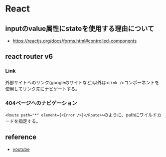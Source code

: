 # React
## inputのvalue属性にstateを使用する理由について
- https://reactjs.org/docs/forms.html#controlled-components


## react router v6
### Link
外部サイトへのリンク(googleのサイトなど)以外は`<Link />`コンポーネントを使用してリンク先にナビゲートする。
### 404ページへのナビゲーション
`<Route path="*" element={<Error />}</Route>>`のように、pathにワイルドカードを指定する。


## reference
- [youtube](https://www.youtube.com/watch?v=59IXY5IDrBA)

